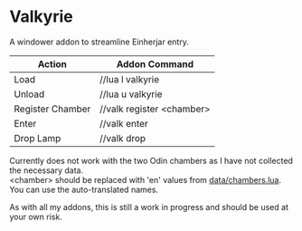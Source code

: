 # Valkyrie
A windower addon to streamline Einherjar entry.

Action                | Addon Command
--------------------- | -----------------------------
Load                  | //lua l valkyrie
Unload                | //lua u valkyrie
Register Chamber      | //valk register \<chamber\>
Enter                 | //valk enter
Drop Lamp             | //valk drop


Currently does not work with the two Odin chambers as I have not collected the necessary data.  
\<chamber\> should be replaced with 'en' values from [data/chambers.lua](https://github.com/Tny5989/Valkyrie/blob/master/data/chambers.lua).  You can use the auto-translated names.  

As with all my addons, this is still a work in progress and should be used at your own risk.
